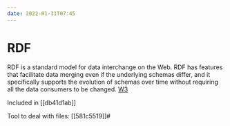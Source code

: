 ```yaml
---
date: 2022-01-31T07:45
---
```


# RDF

RDF is a standard model for data interchange on the Web. RDF has features that facilitate data merging even if the underlying schemas differ, and it specifically supports the evolution of schemas over time without requiring all the data consumers to be changed. [W3](https://www.w3.org/RDF/)

Included in [[db41d1ab]]

Tool to deal with files: [[581c5519]]#
